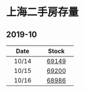 # 上海二手房存量   
## 2019-10

| Date | Stock |
| ------ | ------ |
| &nbsp;&nbsp;&nbsp;10/14&nbsp;&nbsp;&nbsp; | &nbsp;&nbsp;&nbsp;[69149](Shanghai_Stock.md)&nbsp;&nbsp;&nbsp; |
| &nbsp;&nbsp;&nbsp;10/15&nbsp;&nbsp;&nbsp; | &nbsp;&nbsp;&nbsp;[69200](Shanghai_Stock.md)&nbsp;&nbsp;&nbsp; |
| &nbsp;&nbsp;&nbsp;10/16&nbsp;&nbsp;&nbsp; | &nbsp;&nbsp;&nbsp;[68986](Shanghai_Stock.md)&nbsp;&nbsp;&nbsp; |

